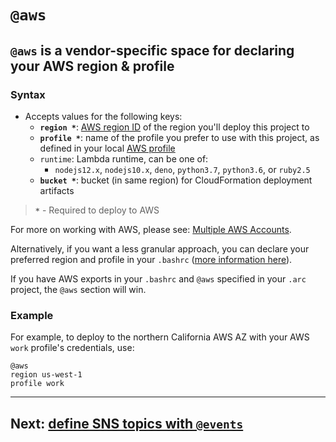 # `@aws`

## `@aws` is a vendor-specific space for declaring your AWS region & profile

### Syntax
- Accepts values for the following keys:
  - **`region *`**: [AWS region ID](https://docs.aws.amazon.com/general/latest/gr/rande.html) of the region you'll deploy this project to
  - **`profile *`**: name of the profile you prefer to use with this project, as defined in your local [AWS profile](/quickstart)
  - `runtime`: Lambda runtime, can be one of:
    - `nodejs12.x`, `nodejs10.x`, `deno`, `python3.7`, `python3.6`, or `ruby2.5`
  - **`bucket *`**: bucket (in same region) for CloudFormation deployment artifacts

> **`*`** - Required to deploy to AWS

For more on working with AWS, please see: [Multiple AWS Accounts](/guides/multiple-aws-accounts).

Alternatively, if you want a less granular approach, you can declare your preferred region and profile in your `.bashrc` ([more information here](https://docs.aws.amazon.com/cli/latest/userguide/cli-environment.html)).

If you have AWS exports in your `.bashrc` and `@aws` specified in your `.arc` project, the `@aws` section will win.

### Example
For example, to deploy to the northern California AWS AZ with your AWS `work` profile's credentials, use:

```arc
@aws
region us-west-1
profile work
```

<!-- ### Custom Runtimes with AWS Lambda Layers
If you want to use a custom runtime with Lambda Layers you need to set `runtime` to `provided` and set the following key:
  - `layer`: [ARN](https://docs.aws.amazon.com/general/latest/gr/aws-arns-and-namespaces.html) for the [Custom Lambda Runtime](https://docs.aws.amazon.com/lambda/latest/dg/runtimes-custom.html)

For example, to deploy to Oregon AWS AZ with your AWS `default` profile's credentials and using a custom Node.js 10 runtime, use:

```arc
@aws
region us-west-2
profile default
runtime provided
layer arn:aws:lambda:us-west-2:800406105498:layer:nsolid-node-10:6
``` -->

---

## Next: [define SNS topics with `@events`](/reference/arc/events)
